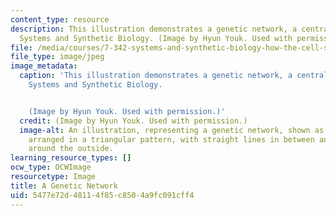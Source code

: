 ```yaml
---
content_type: resource
description: This illustration demonstrates a genetic network, a central concept in
  Systems and Synthetic Biology. (Image by Hyun Youk. Used with permission.)
file: /media/courses/7-342-systems-and-synthetic-biology-how-the-cell-solves-problems-fall-2010/5477e72d48114f85c8504a9fc091cff4_7-342f10.jpg
file_type: image/jpeg
image_metadata:
  caption: 'This illustration demonstrates a genetic network, a central concept in
    Systems and Synthetic Biology.


    (Image by Hyun Youk. Used with permission.)'
  credit: (Image by Hyun Youk. Used with permission.)
  image-alt: An illustration, representing a genetic network, shown as three circles
    arranged in a triangular pattern, with straight lines in between and curved arrows
    around the outside.
learning_resource_types: []
ocw_type: OCWImage
resourcetype: Image
title: A Genetic Network
uid: 5477e72d-4811-4f85-c850-4a9fc091cff4
---
```

